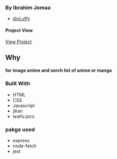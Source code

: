 
### By Ibrahim Jomaa
* [divLuffy](https://www.instagram.com/divluffy/)

#### Project View
[View Project](https://myanimeimage.herokuapp.com/)


## Why
#### for image anime and serch list of anime or manga

### Built With
* HTML
* CSS
* Javascript
* jikan
* waifu.pics

### pakge used
* express
* node-fetch
* jest
